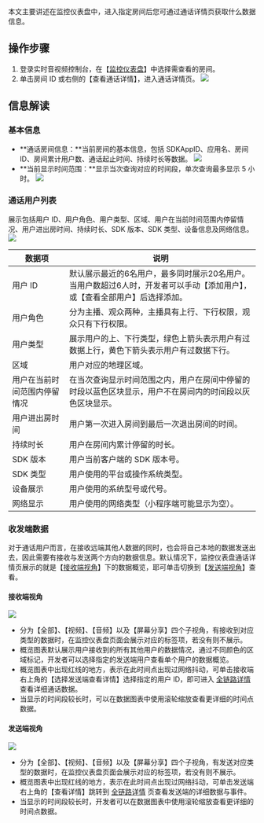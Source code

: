 本文主要讲述在监控仪表盘中，进入指定房间后您可通过通话详情页获取什么数据信息。

## 操作步骤
1. 登录实时音视频控制台，在【[监控仪表盘](https://console.cloud.tencent.com/trtc/monitor)】中选择需查看的房间。
2. 单击房间 ID 或右侧的【查看通话详情】，进入通话详情页。
   ![](https://main.qcloudimg.com/raw/fb52699e808f400969a6816d5457cc4d.png)

## 信息解读
### 基本信息
- **通话房间信息：**当前房间的基本信息，包括 SDKAppID、应用名、房间 ID、房间累计用户数、通话起止时间、持续时长等数据。
  ![](https://main.qcloudimg.com/raw/417aecad2089acc5ac1f38480dba5d66.png)
- **当前显示时间范围：**显示当次查询对应的时间段，单次查询最多显示 5 小时。
  ![](https://main.qcloudimg.com/raw/9d8e9db11232fd9f4c19d60676551373.png)

### 通话用户列表
展示包括用户 ID、用户角色、用户类型、区域、用户在当前时间范围内停留情况、用户进出房时间、持续时长、SDK 版本、SDK 类型、设备信息及网络信息。
![](https://main.qcloudimg.com/raw/d69b22d292699374390ca3909bd4669a.png)

| 数据项                       | 说明                                                         |
| ---------------------------- | ------------------------------------------------------------ |
| 用户 ID                      | 默认展示最近的6名用户，最多同时展示20名用户。当用户数超过6人时，开发者可以手动【添加用户】，或【查看全部用户】后选择添加。 |
| 用户角色                     | 分为主播、观众两种，主播具有上行、下行权限，观众只有下行权限。 |
| 用户类型                     | 展示用户的上、下行类型，绿色上箭头表示用户有过数据上行，黄色下箭头表示用户有过数据下行。 |
| 区域                         | 用户对应的地理区域。                                         |
| 用户在当前时间范围内停留情况 | 在当次查询显示时间范围之内，用户在房间中停留的时段以蓝色区块显示，用户不在房间内的时间段以灰色区块显示。 |
| 用户进出房时间               | 用户第一次进入房间到最后一次退出房间的时间。                 |
| 持续时长                     | 用户在房间内累计停留的时长。                                 |
| SDK 版本                     | 用户当前客户端的 SDK 版本号。                                |
| SDK 类型                     | 用户使用的平台或操作系统类型。                               |
| 设备展示                     | 用户使用的系统型号或代号。                                   |
| 网络显示                     | 用户使用的网络类型（小程序端可能显示为空）。                 |

### 收发端数据
对于通话用户而言，在接收远端其他人数据的同时，也会将自己本地的数据发送出去，因此需要有接收与发送两个方向的数据信息。默认情况下，监控仪表盘通话详情页展示的就是【[接收端视角](#receive)】下的数据概览，耶可单击切换到【[发送端视角](#send)】查看。

#### 接收端视角[](id:receive)
![](https://main.qcloudimg.com/raw/36f243b1f17e2c5d2ef393530f2c714b.png)

- 分为【全部】、【视频】、【音频】以及【屏幕分享】四个子视角，有接收到对应类型的数据时，在监控仪表盘页面会展示对应的标签项，若没有则不展示。
- 概览图表默认展示用户接收到的所有其他用户的数据情况，通过不同颜色的区域标记，开发者可以选择指定的发送端用户查看单个用户的数据概览。
- 概览图表中出现红线的地方，表示在此时间点出现过网络抖动，可单击接收端右上角的【选择发送端查看详情】选择指定的用户 ID，即可进入 [全链路详情](https://cloud.tencent.com/document/product/647/50648) 查看详细通话数据。
- 当显示的时间段较长时，可以在数据图表中使用滚轮缩放查看更详细的时间点数据。

#### 发送端视角[](id:send)
![](https://main.qcloudimg.com/raw/67419d268bea1b7d8e0ba0b7c4a67164.png)
- 分为【全部】、【视频】、【音频】以及【屏幕分享】四个子视角，有发送对应类型的数据时，在监控仪表盘页面会展示对应的标签项，若没有则不展示。
- 概览图表中出现红线的地方，表示在此时间点出现过网络抖动，可单击发送端右上角的【查看详情】跳转到 [全链路详情](https://cloud.tencent.com/document/product/647/50648) 页查看发送端的详细数据与事件。
- 当显示的时间段较长时，开发者可以在数据图表中使用滚轮缩放查看更详细的时间点数据。

